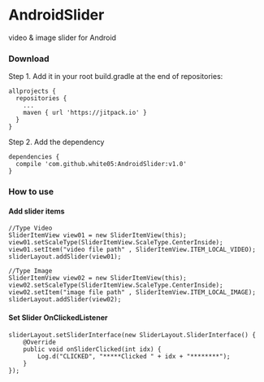 # AndroidSlider
video &amp; image slider for Android

### Download
Step 1. Add it in your root build.gradle at the end of repositories:
```
allprojects {
  repositories {
    ...
    maven { url 'https://jitpack.io' }
  }
}
```
Step 2. Add the dependency
```
dependencies {
  compile 'com.github.white05:AndroidSlider:v1.0'
}
```

### How to use
#### Add slider items
```
//Type Video 
SliderItemView view01 = new SliderItemView(this);
view01.setScaleType(SliderItemView.ScaleType.CenterInside);
view01.setItem("video file path" , SliderItemView.ITEM_LOCAL_VIDEO);
sliderLayout.addSlider(view01);

//Type Image
SliderItemView view02 = new SliderItemView(this);
view02.setScaleType(SliderItemView.ScaleType.CenterInside);
view02.setItem("image file path" , SliderItemView.ITEM_LOCAL_IMAGE);
sliderLayout.addSlider(view02);
```
#### Set Slider OnClickedListener
```
sliderLayout.setSliderInterface(new SliderLayout.SliderInterface() {
    @Override
    public void onSliderClicked(int idx) {
        Log.d("CLICKED", "*****Clicked " + idx + "********");
    }
});
```
